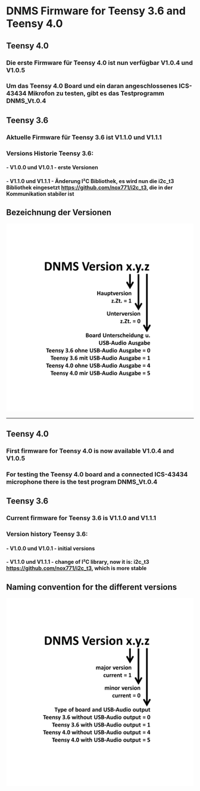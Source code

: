 # DNMS Firmware for Teensy 3.6 and Teensy 4.0


## Teensy 4.0
### Die erste Firmware für Teensy 4.0 ist nun verfügbar V1.0.4 und V1.0.5

### Um das Teensy 4.0 Board und ein daran angeschlossenes ICS-43434 Mikrofon zu testen, gibt es das Testprogramm DNMS_Vt.0.4


## Teensy 3.6

### Aktuelle Firmware für Teensy 3.6 ist V1.1.0 und V1.1.1

### Versions Historie Teensy 3.6:

####  - V1.0.0 und V1.0.1 - erste Versionen

####  - V1.1.0 und V1.1.1 - Änderung I²C Bibliothek, es wird nun die i2c_t3 Bibliothek eingesetzt https://github.com/nox771/i2c_t3, die in der Kommunikation stabiler ist 


## Bezeichnung der Versionen

<img src="images/Versionsbezeichnung.jpg"><br>


------------------------------------------------------------------------

## Teensy 4.0 
### First firmware for Teensy 4.0 is now available V1.0.4 and V1.0.5

### For testing the Teensy 4.0 board and a connected ICS-43434 microphone there is the test program DNMS_Vt.0.4


## Teensy 3.6

### Current firmware for Teensy 3.6 is V1.1.0 and V1.1.1 


### Version history Teensy 3.6:

####  - V1.0.0 und V1.0.1 - initial versions

####  - V1.1.0 und V1.1.1 - change of I²C library, now it is: i2c_t3  https://github.com/nox771/i2c_t3, which is more stable 


## Naming convention for the different versions

<img src="images/Versionsbezeichnung english.jpg"><br>

